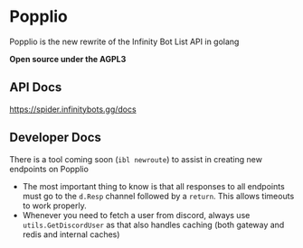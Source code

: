 # Popplio

Popplio is the new rewrite of the Infinity Bot List API in golang

**Open source under the AGPL3**

## API Docs

https://spider.infinitybots.gg/docs

## Developer Docs

There is a tool coming soon (``ibl newroute``) to assist in creating new endpoints on Popplio

- The most important thing to know is that all responses to all endpoints must go to the ``d.Resp`` channel followed by a ``return``. This allows timeouts to work properly.
- Whenever you need to fetch a user from discord, always use ``utils.GetDiscordUser`` as that also handles caching (both gateway and redis and internal caches)
